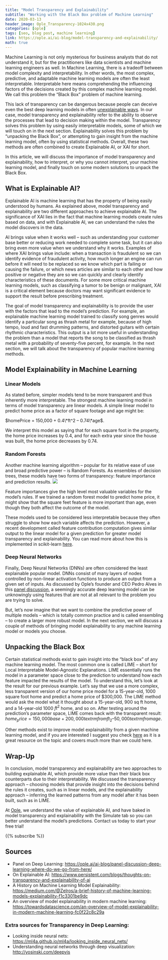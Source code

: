 ```yaml
---
title: "Model Transparency and Explainability"
subtitle: "Working with the Black Box problem of Machine Learning"
date: 2020-03-13
header_image: Ople_Transparency-1024x430.png
categories: [ople]
tags: [seo, blog post, machine learning]
link: https://ople.ai/ai-blog/model-transparency-and-explainability/
math: true
---
```

Machine Learning is not only mysterious for business analysts that do not understand it, but for the practitioners like data scientists and machine learning engineers as well. In Machine Learning, there is a tradeoff between model complexity and interpretability. In other words, the most complex, predictive, and adaptable machine learning models are often the least interpretable. Interpretable here means comprehending the influencing factors of the decisions created by this complex machine learning model. We call this problem the “Black Box” problem of machine learning.

This lack of transparency can be dangerous because people can deceive even the best deep learning models in often [unexplainable ways](http://www.evolvingai.org/fooling). In our case, model transparency and explainability refer to the ability to observe the processes that lead to decision making within the model. Transparency solves this problem by using easily interpretable models, some of which we will touch on in the next section. Explainability solves this problem by “unpacking the Black Box”, or attempting to gain insight from the machine learning model, often by using statistical methods. Overall, these two methods are often combined to create Explainable AI, or XAI for short. 

In this article, we will discuss the importance of model transparency and explainability, how to interpret, or why you cannot interpret, your machine learning model, and finally touch on some modern solutions to unpack the Black Box. 

## What is Explainable AI?
Explainable AI is machine learning that has the property of being easily understood by humans. As explained above, model transparency and explainability are two different approaches to achieve explainable AI. The significance of XAI lies in the fact that machine learning models create rules based on data, and with Explainable AI, we can understand the rules the model discovers in the data.

AI brings value when it works well – such as understanding your customer base better or reducing work needed to complete some task, but it can also bring even more value when we understand why it works. Examples of where XAI brings value include: when a transaction is fraudulent so we can identify evidence of fraudulent activity, how much longer an engine can run before it will need to be replaced so we know which part is failing or causing the failure, or which news articles are similar to each other and how positive or negative they are so we can quickly and clearly identify characteristics of these documents. For some more critical machine learning models, such as classifying a tumor to be benign or malignant, XAI is a critical element because doctors may want significant evidence to support the result before prescribing treatment. 

The goal of model transparency and explainability is to provide the user with the factors that lead to the model’s prediction. For example, an explainable machine learning model trained to classify song genres would identify a particular song as thrash metal for example, because of high tempo, loud and fast drumming patterns, and distorted guitars with certain rhythmic characteristics. This output is a lot more useful in understanding the problem than a model that reports the song to be classified as thrash metal with a probability of seventy-five percent, for example. In the next section, we will talk about the transparency of popular machine learning methods.

## Model Explainability in Machine Learning
### Linear Models
As stated before, simpler models tend to be more transparent and thus inherently more interpretable. The strongest machine learning model in terms of model transparency are linear models. A simple linear model to predict home price as a factor of square footage and age might be: 

$homePrice = 150,000 + 0.4\*ft^2 – 0.74\*age$. 

We interpret this model as saying that for each square foot in the property, the home price increases by 0.4, and for each extra year since the house was built, the home price decreases by 0.74.

### Random Forests
Another machine learning algorithm – popular for its relative ease of use and broad predictive power – is Random Forests. As ensembles of decision trees, these models have two forms of transparency: feature importance and prediction results. 
![](posts/model-transparency-and-explainability/feature_importance.png)

Feature importances give the high level most valuable variables for the model’s rules. If we trained a random forest model to predict home price, it might show that the square feet feature is more important than age, even though they both affect the outcome of the model. 

These models used to be considered less interpretable because they often struggle to show how each variable affects the prediction. However, a recent development called feature contribution computation gives similar output to the linear model for a given prediction for greater model transparency and explainability. You can read more about how this is implemented in scikit-learn [here](http://blog.datadive.net/random-forest-interpretation-with-scikit-learn/).

### Deep Neural Networks
Finally, Deep Neural Networks (DNNs) are often considered the least explainable popular model. DNNs consist of many layers of nodes controlled by non-linear activation functions to produce an output from a given set of inputs. As discussed by Ople’s founder and CEO Pedro Alves in this [panel discussion](https://ople.ai/ai-blog/panel-discussion-deep-learning-where-do-we-go-from-here/), a seemingly accurate deep learning model can be unknowingly using features that are not at all relevant to the problem you are trying to solve.

But, let’s now imagine that we want to combine the predictive power of multiple models – which is totally common practice and is called ensembling – to create a larger more robust model. In the next section, we will discuss a couple of methods of bringing model explainability to any machine learning model or models you choose.

## Unpacking the Black Box
Certain statistical methods exist to gain insight into the “black box” of any machine learning model. The most common one is called LIME – short for Local Interpretable Model-Agnostic Explanations. LIME essentially runs the model in a parameter space close to the prediction to understand how each feature impacted the results of the model. To understand this, let’s look at the result for our previous example. Let’s say that we use a more complex, less transparent version of our home price model for a 15-year-old, 1000 square foot home and predict a home price of \$300,000. The LIME method would ask the model what it thought about a 15-year-old, 900 sq ft home, and a 14-year-old 1000 $ft^2$ home, and so on. After testing around the prediction’s parameter space, LIME comes back with the transparent result: $home_price = 150,000 base + 200,000 textrm{from }ft_2 – 50,000 textrm{from age}$.

Other methods exist to improve model explainability from a given machine learning model, and if you are interested I suggest you check [here](https://christophm.github.io/interpretable-ml-book/) as it is a great resource on the topic and covers much more than we could here.

## Wrap-Up
In conclusion, model transparency and explainability are two approaches to building explainable AI, which provide more value than their black box counterparts due to their interpretability. We discussed the transparency approach – choosing models that provide insight into the decisions behind the rules it creates, such as in linear models, and the explainability approach – inferring the learned patterns from any model after it has been built, such as in LIME.

At [Ople](https://ople.ai/), we understand the value of explainable AI, and have baked in model transparency and explainability with the Simulate tab so you can better understand the model’s predictions. Contact us today to start your free trial!

{{% subscribe %}}

## Sources
* Panel on Deep Learning: https://ople.ai/ai-blog/panel-discussion-deep-learning-where-do-we-go-from-here/ 
* On Explainable AI: https://www.persistent.com/blogs/thoughts-on-transparency-and-explainability-of-ai 
* A History on Machine Learning Model Explainability: https://medium.com/@Zelros/a-brief-history-of-machine-learning-models-explainability-f1c3301be9dc 
* An overview of model explainability in modern machine learning: https://towardsdatascience.com/an-overview-of-model-explainability-in-modern-machine-learning-fc0f22c8c29a 
### Extra sources for Transparency in Deep Learning:
* Looking inside neural nets: https://ml4a.github.io/ml4a/looking_inside_neural_nets/ 
* Understanding neural networks through deep visualization: http://yosinski.com/deepvis
